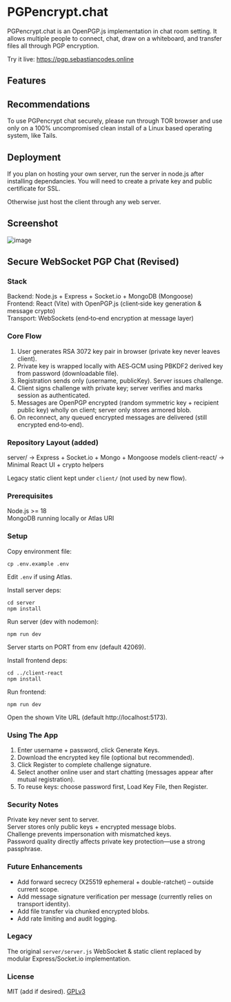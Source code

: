 
# PGPencrypt.chat

PGPencrypt.chat is an OpenPGP.js implementation in chat room setting. It allows multiple people to connect, chat, draw on a whiteboard, and transfer files all through PGP encryption.

Try it live: https://pgp.sebastiancodes.online


## Features


## Recommendations

To use PGPencrypt chat securely, please run through TOR browser and use only on a 100% uncompromised clean install of a Linux based operating system, like Tails.

## Deployment

If  you plan on hosting your own server, run the server in node.js after installing dependancies. You will need to create a private key and public certificate for SSL. 

Otherwise just host the client through any web server. 

## Screenshot

![image](https://sebastiancodes.online/github/pgp.png)

## Secure WebSocket PGP Chat (Revised)

### Stack
Backend: Node.js + Express + Socket.io + MongoDB (Mongoose)  
Frontend: React (Vite) with OpenPGP.js (client‑side key generation & message crypto)  
Transport: WebSockets (end‑to‑end encryption at message layer)  

### Core Flow
1. User generates RSA 3072 key pair in browser (private key never leaves client).  
2. Private key is wrapped locally with AES‑GCM using PBKDF2 derived key from password (downloadable file).  
3. Registration sends only (username, publicKey). Server issues challenge.  
4. Client signs challenge with private key; server verifies and marks session as authenticated.  
5. Messages are OpenPGP encrypted (random symmetric key + recipient public key) wholly on client; server only stores armored blob.  
6. On reconnect, any queued encrypted messages are delivered (still encrypted end‑to‑end).  

### Repository Layout (added)
server/  -> Express + Socket.io + Mongo + Mongoose models
client-react/ -> Minimal React UI + crypto helpers

Legacy static client kept under `client/` (not used by new flow).

### Prerequisites
Node.js >= 18  
MongoDB running locally or Atlas URI  

### Setup
Copy environment file:
```
cp .env.example .env
```
Edit `.env` if using Atlas.

Install server deps:
```
cd server
npm install
```
Run server (dev with nodemon):
```
npm run dev
```
Server starts on PORT from env (default 42069).

Install frontend deps:
```
cd ../client-react
npm install
```
Run frontend:
```
npm run dev
```
Open the shown Vite URL (default http://localhost:5173).

### Using The App
1. Enter username + password, click Generate Keys.  
2. Download the encrypted key file (optional but recommended).  
3. Click Register to complete challenge signature.  
4. Select another online user and start chatting (messages appear after mutual registration).  
5. To reuse keys: choose password first, Load Key File, then Register.

### Security Notes
Private key never sent to server.  
Server stores only public keys + encrypted message blobs.  
Challenge prevents impersonation with mismatched keys.  
Password quality directly affects private key protection—use a strong passphrase.  

### Future Enhancements
* Add forward secrecy (X25519 ephemeral + double-ratchet) – outside current scope.  
* Add message signature verification per message (currently relies on transport identity).  
* Add file transfer via chunked encrypted blobs.  
* Add rate limiting and audit logging.  

### Legacy
The original `server/server.js` WebSocket & static client replaced by modular Express/Socket.io implementation.  

### License
MIT (add if desired).
[GPLv3](https://choosealicense.com/licenses/gpl-3.0/)

